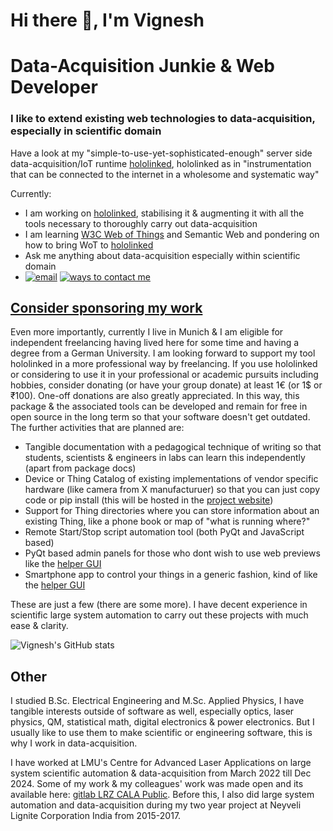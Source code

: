 # Hi there 👋, I'm Vignesh

# Data-Acquisition Junkie & Web Developer

### I like to extend existing web technologies to data-acquisition, especially in scientific domain

Have a look at my "simple-to-use-yet-sophisticated-enough" server side data-acquisition/IoT runtime [hololinked](https://github.com/VigneshVSV/hololinked), hololinked as in "instrumentation that can be connected to the internet in a wholesome and systematic way"

Currently:
- I am working on [hololinked](https://github.com/VigneshVSV/hololinked), stabilising it & augmenting it with all the tools necessary to thoroughly carry out data-acquisition
- I am learning [W3C Web of Things](https://www.w3.org/WoT/) and Semantic Web and pondering on how to bring WoT to [hololinked](https://github.com/VigneshVSV/hololinked)
- Ask me anything about data-acquisition especially within scientific domain   
- [![email](https://img.shields.io/badge/email%20me-brown)](mailto:vignesh.vaidyanathan@hololinked.dev) [![ways to contact me](https://img.shields.io/badge/ways_to_contact_me-brown)](https://hololinked.dev/contact)

## [Consider sponsoring my work](#sponsor)

Even more importantly, currently I live in Munich & I am eligible for independent freelancing having lived here for some time and having a degree from a German University. 
I am looking forward to support my tool hololinked in a more professional way by freelancing. If you use hololinked or considering to use it in your professional or academic pursuits including hobbies, 
consider donating (or have your group donate) at least 1€ (or 1$ or ₹100). One-off donations are also greatly appreciated. In this way, 
this package & the associated tools can be developed and remain for free in open source in the long term so that your software doesn't get outdated. The further activities that are planned are:

- Tangible documentation with a pedagogical technique of writing so that students, scientists & engineers in labs can learn this independently (apart from package docs)
- Device or Thing Catalog of existing implementations of vendor specific hardware (like camera from X manufacturuer) so that you can just copy code or pip install (this will be hosted in the [project website](https://hololinked.dev/))
- Support for Thing directories where you can store information about an existing Thing, like a phone book or map of "what is running where?"
- Remote Start/Stop script automation tool (both PyQt and JavaScript based)
- PyQt based admin panels for those who dont wish to use web previews like the [helper GUI](https://github.com/VigneshVSV/thing-control-panel) 
- Smartphone app to control your things in a generic fashion, kind of like the [helper GUI](https://github.com/VigneshVSV/thing-control-panel) 

These are just a few (there are some more). I have decent experience in scientific large system automation to carry out these projects with much ease & clarity. 

![Vignesh's GitHub stats](https://github-readme-stats.vercel.app/api?username=vigneshvsv&show_icons=true&theme=transparent&custom_title=stats)

## Other

I studied B.Sc. Electrical Engineering and M.Sc. Applied Physics, I have tangible interests outside of software as well, especially optics, laser physics, QM, statistical math, digital electronics & power electronics. 
But I usually like to use them to make scientific or engineering software, this is why I work in data-acquisition.  

I have worked at LMU's Centre for Advanced Laser Applications on large system scientific automation & data-acquisition from March 2022 till Dec 2024. Some of my work & my colleagues' work was made open and its available here: [gitlab LRZ CALA Public](https://gitlab.lrz.de/cala-public). 
Before this, I also did large system automation and data-acquisition during my two year project at Neyveli Lignite Corporation India from 2015-2017. 
